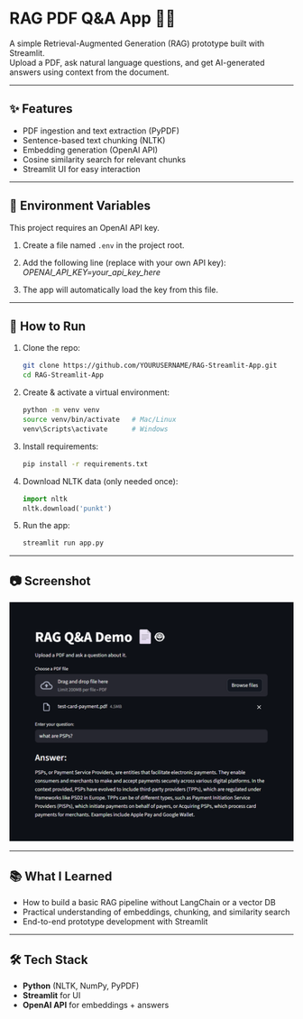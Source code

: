 # RAG PDF Q&A App 📄🤖

A simple Retrieval-Augmented Generation (RAG) prototype built with Streamlit.  
Upload a PDF, ask natural language questions, and get AI-generated answers using context from the document.

---

## ✨ Features
- PDF ingestion and text extraction (PyPDF)
- Sentence-based text chunking (NLTK)
- Embedding generation (OpenAI API)
- Cosine similarity search for relevant chunks
- Streamlit UI for easy interaction

---

## 🔑 Environment Variables

This project requires an OpenAI API key.

1. Create a file named `.env` in the project root.
2. Add the following line (replace with your own API key):
*OPENAI_API_KEY=your_api_key_here*

3. The app will automatically load the key from this file.

---

## 🚀 How to Run

1. Clone the repo:
   ```bash
   git clone https://github.com/YOURUSERNAME/RAG-Streamlit-App.git
   cd RAG-Streamlit-App
   ```

2. Create & activate a virtual environment:
   ```bash
   python -m venv venv
   source venv/bin/activate   # Mac/Linux
   venv\Scripts\activate      # Windows
   ```

3. Install requirements:
   ```bash
   pip install -r requirements.txt
   ```

4. Download NLTK data (only needed once):

   ```python
   import nltk
   nltk.download('punkt')


5. Run the app:
   ```bash
   streamlit run app.py
   ```

---

## 📷 Screenshot
![Image](image-1.png)

---

## 📚 What I Learned
- How to build a basic RAG pipeline without LangChain or a vector DB
- Practical understanding of embeddings, chunking, and similarity search
- End-to-end prototype development with Streamlit

---

## 🛠️ Tech Stack
- **Python** (NLTK, NumPy, PyPDF)
- **Streamlit** for UI
- **OpenAI API** for embeddings + answers
